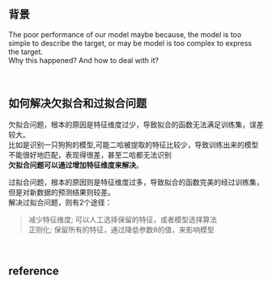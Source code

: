 ## 背景
The poor performance of our model maybe because, the model is too simple to describe the target, or may be model is too complex to express the target.   
Why this happened? And how to deal with it?

&nbsp;
## 如何解决欠拟合和过拟合问题
欠拟合问题，根本的原因是特征维度过少，导致拟合的函数无法满足训练集，误差较大。  
比如是识别一只狗狗的模型,可能二哈被提取的特征比较少，导致训练出来的模型不能很好地匹配，表现得很差，甚至二哈都无法识别    
**欠拟合问题可以通过增加特征维度来解决**。

过拟合问题，根本的原因则是特征维度过多，导致拟合的函数完美的经过训练集，但是对新数据的预测结果则较差。  
解决过拟合问题，则有2个途径：  
> 减少特征维度; 可以人工选择保留的特征，或者模型选择算法  
正则化; 保留所有的特征，通过降低参数θ的值，来影响模型

&nbsp;
## reference

